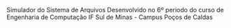 Simulador do Sistema de Arquivos
Desenvolvido no 6º periodo do curso de Engenharia de Computação
IF Sul de Minas - Campus Poços de Caldas
